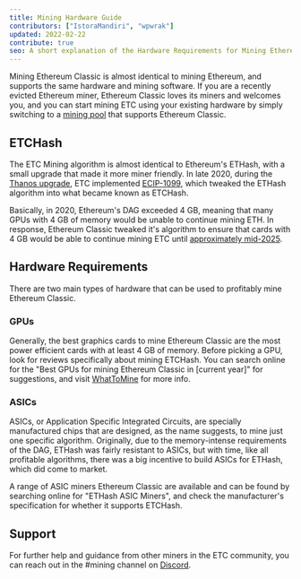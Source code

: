 ```yaml
---
title: Mining Hardware Guide
contributors: ["IstoraMandiri", "wpwrak"]
updated: 2022-02-22
contribute: true
seo: A short explanation of the Hardware Requirements for Mining Ethereum Classic, covering ETHash vs ETCHash, SHA3, GPUs, and ASICs.
---
```


Mining Ethereum Classic is almost identical to mining Ethereum, and supports the same hardware and mining software. If you are a recently evicted Ethereum miner, Ethereum Classic loves its miners and welcomes you, and you can start mining ETC using your existing hardware by simply switching to a [mining pool](/mining/pools) that supports Ethereum Classic.

## ETCHash

The ETC Mining algorithm is almost identical to Ethereum's ETHash, with a small upgrade that made it more miner friendly. In late 2020, during the [Thanos upgrade](/blog/2020-11-27-thanos-hard-fork-upgrade), ETC implemented [ECIP-1099](https://ecips.ethereumclassic.org/ECIPs/ecip-1099), which tweaked the ETHash algorithm into what became known as ETCHash.

Basically, in 2020, Ethereum's DAG exceeded 4 GB, meaning that many GPUs with 4 GB of memory would be unable to continue mining ETH. In response, Ethereum Classic tweaked it's algorithm to ensure that cards with 4 GB would be able to continue mining ETC until [approximately mid-2025](https://minerstat.com/dag-size-calculator).

## Hardware Requirements

There are two main types of hardware that can be used to profitably mine Ethereum Classic.

### GPUs

Generally, the best graphics cards to mine Ethereum Classic are the most power efficient cards with at least 4 GB of memory. Before picking a GPU, look for reviews specifically about mining ETCHash. You can search online for the "Best GPUs for mining Ethereum Classic in [current year]" for suggestions, and visit [WhatToMine](https://whattomine.com/coins?e4g=true) for more info.

### ASICs

ASICs, or Application Specific Integrated Circuits, are specially manufactured chips that are designed, as the name suggests, to mine just one specific algorithm. Originally, due to the memory-intense requirements of the DAG, ETHash was fairly resistant to ASICs, but with time, like all profitable algorithms, there was a big incentive to build ASICs for ETHash, which did come to market.

A range of ASIC miners Ethereum Classic are available and can be found by searching online for "ETHash ASIC Miners", and check the manufacturer's specification for whether it supports ETCHash.

## Support

For further help and guidance from other miners in the ETC community, you can reach out in the #mining channel on [Discord](https://ethereumclassic.org/discord).
